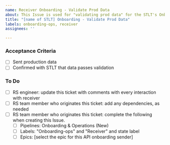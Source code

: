 ```yaml
---
name: Receiver Onboarding - Validate Prod Data
about: This Issue is used for "validating prod data" for the STLT's Onboarding epic.
title: "[name of STLT] Onboarding - Validate Prod Data"
labels: onboarding-ops, receiver
assignees: ''

---
```


### Acceptance Criteria 
- [ ] Sent production data 
- [ ] Confirmed with STLT that data passes validation 

### To Do 
- [ ] RS engineer: update this ticket with comments with every interaction with receiver 
- [ ] RS team member who originates this ticket: add any dependencies, as needed 
- [ ] RS team member who originates this ticket: complete the following when creating this Issue. 
     - [ ] Pipelines: Onboarding & Operations (New) 
     - [ ] Labels: "Onboarding-ops" and "Receiver" and state label 
     - [ ] Epics: [select the epic for this API onboarding sender]
